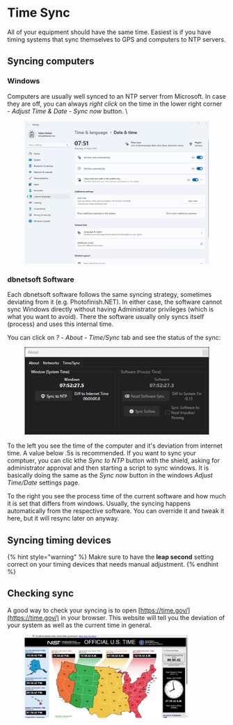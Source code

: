 # Time Sync

All of your equipment should have the same time. Easiest is if you have timing systems that sync themselves to GPS and computers to NTP servers.&#x20;

## Syncing computers

### Windows

Computers are usually well synced to an NTP server from Microsoft. In case they are off, you can always _right click_ on the time in the lower right corner - _Adjust Time & Date_ - _Sync now_ button. \


<figure><img src="../.gitbook/assets/image.png" alt=""><figcaption></figcaption></figure>

### dbnetsoft Software

Each dbnetsoft software follows the same syncing strategy, sometimes deviating from it (e.g. Photofinish.NET). In either case, the software cannot sync Windows directly without having Administrator privileges (which is what you want to avoid). There the software usually only syncs itself (process) and uses this internal time.&#x20;

You can click on _?_ - _About_ - _Time/Sync_ tab and see the status of the sync:

<figure><img src="../.gitbook/assets/image (1).png" alt=""><figcaption></figcaption></figure>

To the left you see the time of the computer and it's deviation from internet time. A value below .5s is recommended. If you want to sync your comptuer, you can clic kthe _Sync to NTP_ button with the shield, asking for administrator approval and then starting a script to sync windows. It is basically doing the same as the _Sync now_ button in the windows _Adjust Time/Date_ settings page.&#x20;

To the right you see the process time of the current software and how much it is set that differs from windows. Usually, the syncing happens automatically from the respective software. You can override it and tweak it here, but it will resync later on anyway.&#x20;

## &#x20;Syncing timing devices

{% hint style="warning" %}
Makre sure to have the **leap second** setting correct on your timing devices that needs manual adjustment.
{% endhint %}

## Checking sync

A good way to check your syncing is to open [https://time.gov/](https://time.gov/) in your browser. This website will tell you the deviation of your system as well as the current time in general.

<figure><img src="../.gitbook/assets/image (3).png" alt="" width="375"><figcaption></figcaption></figure>
